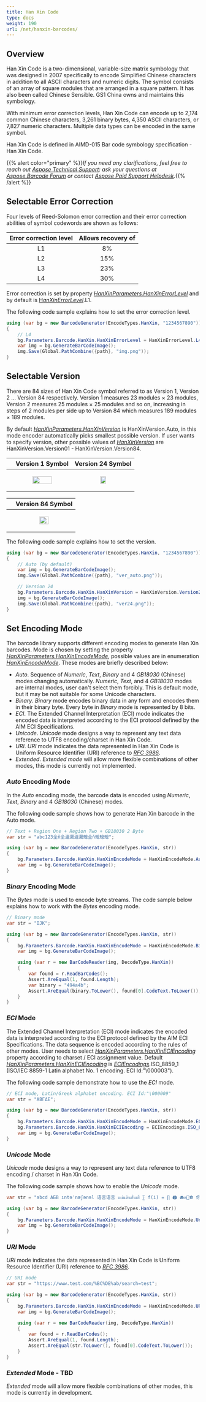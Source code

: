 ```yaml
---
title: Han Xin Code
type: docs
weight: 190
url: /net/hanxin-barcodes/
---
```


## **Overview**
Han Xin Code is a two-dimensional, variable-size matrix symbology that was designed in 2007 specifically to encode Simplified Chinese characters in addition to all ASCII characters and numeric digits. The symbol consists of an array of square modules that are arranged in a square pattern. It has also been called Chinese Sensible. GS1 China owns and maintains this symbology.

With minimum error correction levels, Han Xin Code can encode up to 2,174 common Chinese characters, 3,261 binary bytes, 4,350 ASCII characters, or 7,827 numeric characters. Multiple data types can be encoded in the same symbol.

Han Xin Code is defined in AIMD-015 Bar code symbology specification - Han Xin Code.

{{% alert color="primary" %}}*If you need any clarifications, feel free to reach out [Aspose Technical Support](/barcode/net/technical-support/): ask your questions at [Aspose.Barcode Forum](https://forum.aspose.com/c/barcode/13) or contact [Aspose Paid Support Helpdesk](https://helpdesk.aspose.com/).*{{% /alert %}}

## **Selectable Error Correction**
Four levels of Reed-Solomon error correction and their error correction abilities of symbol codewords are shown as follows:
  
|Error correction level|Allows recovery of|
|:--:|:--:|
|L1|8%|
|L2|15%|
|L3|23%|
|L4|30%|

Error correction is set by property [*HanXinParameters.HanXinErrorLevel*](https://reference.aspose.com/barcode/net/aspose.barcode.generation/hanxinparameters/hanxinerrorlevel/) and by default is [H*anXinErrorLevel*](https://reference.aspose.com/barcode/net/aspose.barcode.generation/hanxinerrorlevel/).L1.

The following code sample explains how to set the error correction level.

``` csharp
using (var bg = new BarcodeGenerator(EncodeTypes.HanXin, "1234567890"))
{
    // L4
    bg.Parameters.Barcode.HanXin.HanXinErrorLevel = HanXinErrorLevel.L4;
    var img = bg.GenerateBarCodeImage();
    img.Save(Global.PathCombine({path}, "img.png"));
}
```

## **Selectable Version**
There are 84 sizes of Han Xin Code symbol referred to as Version 1, Version 2 … Version 84 respectively. Version 1 measures 23 modules × 23 modules, Version 2 measures 25 modules × 25 modules and so on, increasing in steps of 2 modules per side up to Version 84 which measures 189 modules × 189 modules.

By default [*HanXinParameters.HanXinVersion*](https://reference.aspose.com/barcode/net/aspose.barcode.generation/hanxinparameters/hanxinversion/) is HanXinVersion.Auto, in this mode encoder automatically picks smallest possible version. If user wants to specify version, other possible values of [*HanXinVersion*](https://reference.aspose.com/barcode/net/aspose.barcode.generation/hanxinversion/) are HanXinVersion.Version01 - HanXinVersion.Version84.
  
| |Version 1 Symbol|Version 24 Symbol|
|--|:---:|:------:|
| |<p align="center"><img src="ver1.png" width="60%" height="60%"></p>|<p align="center"><img src="ver24.png" width="30%" height="30%"></p>|

| |Version 84 Symbol|
|--|:------:|
| |<p align="center"><img src="ver84.png" width="40%" height="40%"></p>
  
The following code sample explains how to set the version.

``` csharp
using (var bg = new BarcodeGenerator(EncodeTypes.HanXin, "1234567890"))
{
    // Auto (by default)
    var img = bg.GenerateBarCodeImage();
    img.Save(Global.PathCombine({path}, "ver_auto.png"));

    // Version 24
    bg.Parameters.Barcode.HanXin.HanXinVersion = HanXinVersion.Version24;
    img = bg.GenerateBarCodeImage();
    img.Save(Global.PathCombine({path}, "ver24.png"));
}
```

## **Set Encoding Mode**
The barcode library supports different encoding modes to generate Han Xin barcodes. Mode is chosen by setting the property [*HanXinParameters.HanXinEncodeMode*](https://reference.aspose.com/barcode/net/aspose.barcode.generation/hanxinparameters/hanxinencodemode/), possible values are in enumeration [*HanXinEncodeMode*](https://reference.aspose.com/barcode/net/aspose.barcode.generation/hanxinencodemode/). These modes are briefly described below:
- *Auto*. Sequence of *Numeric*, *Text*, *Binary* and 4 *GB18030* (Chinese) modes changing automatically. *Numeric*, *Text*, and 4 *GB18030* modes are internal modes, user can't select them forcibly. This is default mode, but it may be not suitable for some Unicode characters.
- *Binary*. *Binary* mode encodes binary data in any form and encodes them in their binary byte. Every byte in *Binary* mode is represented by 8 bits.
- *ECI*. The Extended Channel Interpretation (ECI) mode indicates the encoded data is interpreted according to the ECI protocol defined by the AIM ECI Specifications.
- *Unicode*. *Unicode* mode designs a way to represent any text data reference to UTF8 encoding/charset in Han Xin Code.
- *URI*. *URI* mode indicates the data represented in Han Xin Code is Uniform Resource Identifier (URI) reference to [*RFC 3986*](https://datatracker.ietf.org/doc/html/rfc3986).
- *Extended*. *Extended mode* will allow more flexible combinations of other modes, this mode is currently not implemented.

### ***Auto* Encoding Mode**
In the *Auto* encoding mode, the barcode data is encoded using *Numeric*, *Text*, *Binary* and 4 *GB18030* (Chinese) modes. 

The following code sample shows how to generate Han Xin barcode in the Auto mode.
  
``` csharp
// Text + Region One + Region Two + GB18030 2 Byte
var str = "abc123全ň全漄灟漄灟螅全ň螅螅螅";

using (var bg = new BarcodeGenerator(EncodeTypes.HanXin, str))
{
    bg.Parameters.Barcode.HanXin.HanXinEncodeMode = HanXinEncodeMode.Auto; // It is already Auto by default
    var img = bg.GenerateBarCodeImage();
}
```

### ***Binary* Encoding Mode**
The *Bytes* mode is used to encode byte streams. The code sample below explains how to work with the *Bytes* encoding mode.
  
``` csharp
// Binary mode 
var str = "IJK";

using (var bg = new BarcodeGenerator(EncodeTypes.HanXin, str))
{
    bg.Parameters.Barcode.HanXin.HanXinEncodeMode = HanXinEncodeMode.Binary;
    var img = bg.GenerateBarCodeImage();

    using (var r = new BarCodeReader(img, DecodeType.HanXin))
    {
        var found = r.ReadBarCodes();
        Assert.AreEqual(1, found.Length);
        var binary = "494a4b";
        Assert.AreEqual(binary.ToLower(), found[0].CodeText.ToLower());
    }
}
```

### ***ECI* Mode**
The Extended Channel Interpretation (ECI) mode indicates the encoded data is interpreted according to the ECI protocol defined by the AIM ECI Specifications. The data sequence is encoded according to the rules of other modes. User needs to select [*HanXinParameters.HanXinECIEncoding*](https://reference.aspose.com/barcode/net/aspose.barcode.generation/hanxinparameters/hanxineciencoding/) property according to charset / ECI assignment value. Default [*HanXinParameters.HanXinECIEncoding*](https://reference.aspose.com/barcode/net/aspose.barcode.generation/hanxinparameters/hanxineciencoding/) is [*ECIEncodings*](https://reference.aspose.com/barcode/net/aspose.barcode.generation/eciencodings/).ISO_8859_1 (ISO/IEC 8859-1 Latin alphabet No. 1 encoding. ECI Id:"\000003").

The following code sample demonstrate how to use the *ECI* mode.

```csharp
// ECI mode, Latin/Greek alphabet encoding. ECI Id:"\000009"
var str = "ΑΒΓΔΕ";

using (var bg = new BarcodeGenerator(EncodeTypes.HanXin, str))
{
    bg.Parameters.Barcode.HanXin.HanXinEncodeMode = HanXinEncodeMode.ECI;
    bg.Parameters.Barcode.HanXin.HanXinECIEncoding = ECIEncodings.ISO_8859_7;
    var img = bg.GenerateBarCodeImage();
}
```

### ***Unicode* Mode**
*Unicode* mode designs a way to represent any text data reference to UTF8 encoding / charset in Han Xin Code.
  
The following code sample shows how to enable the *Unicode* mode.

``` csharp
var str = "abcd АБВ ıntəˈnæʃənəl 语言语言 แผ่นดินฮั่นเสื่ ∑ f(i) = ∏ 🖨 🚘✉🥇⚽ 你好測試測試 こんにちは テスト テスト 안녕하세요 테스트 테스트";

using (var bg = new BarcodeGenerator(EncodeTypes.HanXin, str))
{
    bg.Parameters.Barcode.HanXin.HanXinEncodeMode = HanXinEncodeMode.Unicode;
    var img = bg.GenerateBarCodeImage();
}
```

### ***URI* Mode**
*URI* mode indicates the data represented in Han Xin Code is Uniform Resource Identifier (URI) reference to [*RFC 3986*](https://datatracker.ietf.org/doc/html/rfc3986).

``` csharp
// URI mode 
var str = "https://www.test.com/%BC%DE%ab/search=test";

using (var bg = new BarcodeGenerator(EncodeTypes.HanXin, str))
{
    bg.Parameters.Barcode.HanXin.HanXinEncodeMode = HanXinEncodeMode.URI;
    var img = bg.GenerateBarCodeImage();

    using (var r = new BarCodeReader(img, DecodeType.HanXin))
    {
        var found = r.ReadBarCodes();
        Assert.AreEqual(1, found.Length);
        Assert.AreEqual(str.ToLower(), found[0].CodeText.ToLower());
    }
}
```

### ***Extended* Mode - TBD**
*Extended* mode will allow more flexible combinations of other modes, this mode is currently in development.